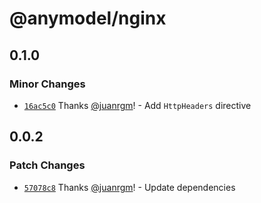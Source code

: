 # @anymodel/nginx

## 0.1.0

### Minor Changes

- [`16ac5c0`](https://github.com/swordev/anymodel/commit/16ac5c03faa28deaab38f227151e4c927b41644a) Thanks [@juanrgm](https://github.com/juanrgm)! - Add `HttpHeaders` directive

## 0.0.2

### Patch Changes

- [`57078c8`](https://github.com/swordev/anymodel/commit/57078c8c644fa545742f427badcd60d8c47e6b37) Thanks [@juanrgm](https://github.com/juanrgm)! - Update dependencies

